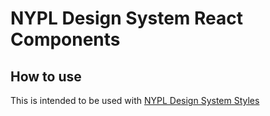 # NYPL Design System React Components
## How to use
This is intended to be used with [NYPL Design System Styles](https://github.com/NYPL/nypl-design-system/tree/master/src/styles)

